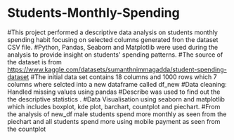 # Students-Monthly-Spending
#This project performed a descriptive data analysis on students monthly spending habit focusing on selected columns generated fron the dataset CSV file. 
#Python, Pandas, Seaborn and Matplotlib were used during the analysis to provide insight on students' spending patterns.
#The source of the dataset is from https://www.kaggle.com/datasets/sumanthnimmagadda/student-spending-dataset
#The initial data set contains 18 columns and 1000 rows which 7 columns where selcted into a new dataframe called df_new
#Data cleaning: Handled missing values using pandas
#Describe was used to find out the the descriptive statistics .
#Data Visualisation using seaborn and matplotlib which includes boxplot, kde plot, barchart, countplot and piechart.
#From the analysis of new_df male students spend more monthly as seen from the piechart and all students spend more using mobile payment as seen from the countplot
